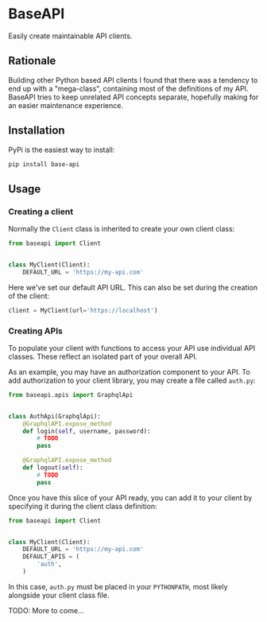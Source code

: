 # BaseAPI

Easily create maintainable API clients.

## Rationale

Building other Python based API clients I found that there was a
tendency to end up with a "mega-class", containing most of the
definitions of my API. BaseAPI tries to keep unrelated API concepts
separate, hopefully making for an easier maintenance experience.

## Installation

PyPi is the easiest way to install:

``` bash
pip install base-api
```

## Usage

### Creating a client

Normally the `Client` class is inherited to create your own client
class:

``` python
from baseapi import Client


class MyClient(Client):
    DEFAULT_URL = 'https://my-api.com'
```

Here we've set our default API URL. This can also be set during the
creation of the client:

``` python
client = MyClient(url='https://localhost')
```

### Creating APIs

To populate your client with functions to access your API use
individual API classes. These reflect an isolated part of your overall
API.

As an example, you may have an authorization component to your API. To
add authorization to your client library, you may create a file called
`auth.py`:

``` python
from baseapi.apis import GraphqlApi


class AuthApi(GraphqlApi):
    @GraphqlAPI.expose_method
    def login(self, username, password):
        # TODO
        pass

    @GraphqlAPI.expose_method
    def logout(self):
        # TODO
        pass
```

Once you have this slice of your API ready, you can add it to your
client by specifying it during the client class definition:

``` python
from baseapi import Client


class MyClient(Client):
    DEFAULT_URL = 'https://my-api.com'
    DEFAULT_APIS = (
        'auth',
    )
```

In this case, `auth.py` must be placed in your `PYTHONPATH`, most
likely alongside your client class file.

TODO: More to come...
